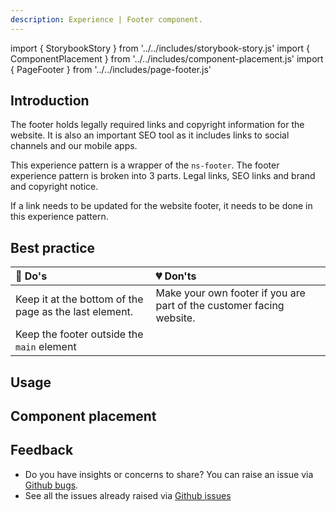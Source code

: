 ```yaml
---
description: Experience | Footer component.
---
```


import { StorybookStory } from '../../includes/storybook-story.js'
import { ComponentPlacement } from '../../includes/component-placement.js'
import { PageFooter } from '../../includes/page-footer.js'

## Introduction

The footer holds legally required links and copyright information for the website. It is also an important SEO tool as it includes links to social channels and our mobile apps.

This experience pattern is a wrapper of the `ns-footer`. The footer experience pattern is broken into 3 parts. Legal links, SEO links and brand and copyright notice.

If a link needs to be updated for the website footer, it needs to be done in this experience pattern.

## Best practice

| 💚 Do's | 💔 Don'ts |
| :--- | :--- |
| Keep it at the bottom of the page as the last element. | Make your own footer if you are part of the customer facing website. |
| Keep the footer outside the `main` element |  |


## Usage

<StorybookStory story="experiences-nsx-footer--standard"></StorybookStory>

## Component placement

<ComponentPlacement component="nsx-footer"></ComponentPlacement>

## Feedback

* Do you have insights or concerns to share? You can raise an issue via [Github bugs](https://github.com/ConnectedHomes/nucleus/issues/new?assignees=&labels=Bug&template=a--bug-report.md&title=[bug]%20[nsx-footer]).
* See all the issues already raised via [Github issues](https://github.com/connectedHomes/nucleus/issues?utf8=%E2%9C%93&q=is%3Aopen+is%3Aissue+label%3ABug+[nsx-footer])

<PageFooter></PageFooter>
